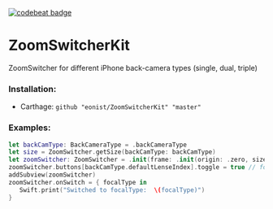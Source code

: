 [![codebeat badge](https://codebeat.co/badges/f5171a1b-f24e-4dab-9f6b-346d28be9a0d)](https://codebeat.co/projects/github-com-eonist-zoomswitcherkit-master)

# ZoomSwitcherKit
ZoomSwitcher for different iPhone back-camera types (single, dual, triple)

### Installation:
- Carthage: `github "eonist/ZoomSwitcherKit" "master"`

### Examples:
```swift
let backCamType: BackCameraType = .backCameraType
let size = ZoomSwitcher.getSize(backCamType: backCamType)
let zoomSwitcher: ZoomSwitcher = .init(frame: .init(origin: .zero, size: size), backCameraType: backCamType) // zoomSwitcher.anchorAndSize(to: self, size: size)
zoomSwitcher.buttons[backCamType.defaultLenseIndex].toggle = true // for triple cam this needs to be .second,
addSubview(zoomSwitcher)
zoomSwitcher.onSwitch = { focalType in
   Swift.print("Switched to focalType:  \(focalType)")
}
```
